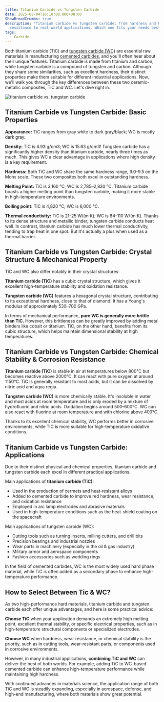 ```yaml
---
title: Titanium Carbide vs Tungsten Carbide
date: 2025-08-04T16:10:00.000+08:00
ShowBreadCrumbs: true
description: "Titanium carbide vs tungsten carbide: from hardness and heat
  resistance to real-world applications. Which one fits your needs best?"
tags:
  - Carbide
---
```

Both titanium carbide (TiC) and [tungsten carbide (WC)](https://www.mechcarbide.com/posts/what-is-tungsten-carbide/) are essential raw materials in manufacturing [cemented carbides](https://www.mechcarbide.com/posts/what-is-cemented-carbide/), and you'll often hear about their unique features. Titanium carbide is made from titanium and carbon, while tungsten carbide is a compound of tungsten and carbon. Although they share some similarities, such as excellent hardness, their distinct properties make them suitable for different industrial applications. Now, we'll walk you through the key differences between these two ceramic-metallic composites, TiC and WC. Let's dive right in.

![titanium carbide vs. tungsten carbide](/uploads/titanium-carbide-vs-tungsten-carbide-blog-1.png "titanium carbide (TiC) vs. tungsten carbide (WC)")

## Titanium Carbide vs Tungsten Carbide: Basic Properties

**Appearance:** TiC ranges from gray white to dark gray/black; WC is mostly dark gray.

**Density:** TiC is 4.93 g/cm3; WC is 15.63 g/cm3! Tungsten carbide has a significantly higher density than titanium carbide, nearly three times as much. This gives WC a clear advantage in applications where high density is a key requirement.

**Hardness:** Both TiC and WC share the same hardness range, 9.0-9.5 on the Mohs scale. These two composites both excel in outstanding hardness.

**Melting Point:** TiC is 3,160 °C; WC is 2,785–2,830 °C. Titanium carbide boasts a higher melting point than tungsten carbide, making it more stable in high-temperature environments.

**Boiling point:** TiC is 4,820 °C; WC is 6,000 °C.

**Thermal conductivity:** TiC is 21-25 W/(m·K); WC is 84-110 W/(m·K). Thanks to its dense structure and metallic binder, tungsten carbide conducts heat well. In contrast, titanium carbide has much lower thermal conductivity, tending to trap heat in one spot. But it's actually a plus when used as a thermal barrier.

## Titanium Carbide vs Tungsten Carbide: Crystal Structure & Mechanical Property

TiC and WC also differ notably in their crystal structures:

**Titanium carbide (TiC)** has a cubic crystal structure, which gives it excellent high-temperature stability and oxidation resistance.

**Tungsten carbide (WC)** features a hexagonal crystal structure, contributing to its exceptional hardness, close to that of diamond. It has a Young's modulus of approximately 530–700 GPa.

In terms of mechanical performance, **pure WC is generally more brittle than TiC.** However, this brittleness can be greatly improved by adding metal binders like cobalt or titanium. TiC, on the other hand, benefits from its cubic structure, which helps maintain dimensional stability at high temperatures.

## Titanium Carbide vs Tungsten Carbide: Chemical Stability & Corrosion Resistance

**Titanium carbide (TiC)** is stable in air at temperatures below 800°C but becomes reactive above 2000°C. It can react with pure oxygen at around 1150°C. TiC is generally resistant to most acids, but it can be dissolved by nitric acid and aqua regia.

**Tungsten carbide (WC)** is more chemically stable. It's insoluble in water and most acids at room temperature and is only eroded by a mixture of hydrofluoric and nitric acids. Oxidation begins around 500–600°C. WC can also react with fluorine at room temperature and with chlorine above 400°C.

Thanks to its excellent chemical stability, WC performs better in corrosive environments, while TiC is more suitable for high-temperature oxidative conditions.

## Titanium Carbide vs Tungsten Carbide: Applications

Due to their distinct physical and chemical properties, titanium carbide and tungsten carbide each excel in different practical applications.

Main applications of **titanium carbide (TiC)**:

* Used in the production of cermets and heat-resistant alloys
* Added to cemented carbide to improve red hardness, wear resistance, and oxidation resistance
* Employed in arc lamp electrodes and abrasive materials
* Used in high-temperature conditions such as the heat-shield coating on the spacecraft

Main applications of tungsten carbide (WC):

* Cutting tools such as turning inserts, milling cutters, and drill bits
* Precision bearings and industrial nozzles
* Wear parts in machinery (especially in the oil & gas industry)
* Military armor and aerospace components
* Fashion accessories such as wedding rings

In the field of cemented carbides, WC is the most widely used hard phase material, while TiC is often added as a secondary phase to enhance high-temperature performance.

## How to Select Between Tic & WC?

As two high-performance hard materials, titanium carbide and tungsten carbide each offer unique advantages, and here is some practical advice:

**Choose TiC** when your application demands an extremely high melting point, excellent thermal stability, or specific electrical properties, such as in high-temperature structural components or specialized electrodes.

**Choose WC** when hardness, wear resistance, or chemical stability is the priority, such as in cutting tools, wear-resistant parts, or components used in corrosive environments.

However, in many industrial applications, **combining TiC and WC** can deliver the best of both worlds. For example, adding TiC to WC-based cemented carbide can enhance high-temperature performance while maintaining high hardness.

With continued advances in materials science, the application range of both TiC and WC is steadily expanding, especially in aerospace, defense, and high-end manufacturing, where both materials show great potential.
